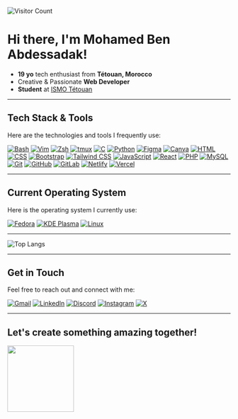 ![Visitor Count](https://komarev.com/ghpvc/?username=med6ba&color=blue)
<h1>Hi there, I'm Mohamed Ben Abdessadak!</h1>

- **19 yo** tech enthusiast from **Tétouan, Morocco**
- Creative & Passionate **Web Developer**
- **Student** at <a href="https://www.ismo.ma">ISMO Tétouan</a>

---

## Tech Stack & Tools
Here are the technologies and tools I frequently use:

<p>

[![Bash](https://img.shields.io/badge/Bash-4EAA25?logo=gnubash&logoColor=fff)](#)
[![Vim](https://img.shields.io/badge/Vim-%2311AB00.svg?logo=vim&logoColor=white)](#)
[![Zsh](https://img.shields.io/badge/Zsh-F15A24?logo=zsh&logoColor=fff)](#)
[![tmux](https://img.shields.io/badge/tmux-1BB91F?logo=tmux&logoColor=fff)](#)
[![C](https://img.shields.io/badge/C-00599C?logo=c&logoColor=white)](#)
[![Python](https://img.shields.io/badge/Python-3776AB?logo=python&logoColor=fff)](#)
[![Figma](https://img.shields.io/badge/Figma-F24E1E?logo=figma&logoColor=white)](#)
[![Canva](https://img.shields.io/badge/Canva-%2300C4CC.svg?&logo=Canva&logoColor=white)](#)
[![HTML](https://img.shields.io/badge/HTML-%23E34F26.svg?logo=html5&logoColor=white)](#)
[![CSS](https://img.shields.io/badge/CSS-639?logo=css&logoColor=fff)](#)
[![Bootstrap](https://img.shields.io/badge/Bootstrap-7952B3?logo=bootstrap&logoColor=fff)](#)
[![Tailwind CSS](https://img.shields.io/badge/Tailwind%20CSS-%2338B2AC.svg?logo=tailwind-css&logoColor=white)](#)
[![JavaScript](https://img.shields.io/badge/JavaScript-F7DF1E?logo=javascript&logoColor=000)](#)
[![React](https://img.shields.io/badge/React-%2320232a.svg?logo=react&logoColor=%2361DAFB)](#)
[![PHP](https://img.shields.io/badge/php-%23777BB4.svg?&logo=php&logoColor=white)](#)
[![MySQL](https://img.shields.io/badge/MySQL-4479A1?logo=mysql&logoColor=fff)](#)
[![Git](https://img.shields.io/badge/Git-F05032?logo=git&logoColor=fff)](#)
[![GitHub](https://img.shields.io/badge/GitHub-%23121011.svg?logo=github&logoColor=white)](#)
[![GitLab](https://img.shields.io/badge/GitLab-FC6D26?logo=gitlab&logoColor=fff)](#)
[![Netlify](https://img.shields.io/badge/Netlify-%23000000.svg?logo=netlify&logoColor=#00C7B7)](#)
[![Vercel](https://img.shields.io/badge/Vercel-%23000000.svg?logo=vercel&logoColor=white)](#)

</p>

---

## Current Operating System

Here is the operating system I currently use:

<p>

[![Fedora](https://img.shields.io/badge/Fedora-51A2DA?logo=fedora&logoColor=fff)](#)
[![KDE Plasma](https://img.shields.io/badge/KDE%20Plasma-1D99F3?logo=kdeplasma&logoColor=fff)](#)
[![Linux](https://img.shields.io/badge/Linux-FCC624?logo=linux&logoColor=black)](#)

</p>

---

![Top Langs](https://github-readme-stats.vercel.app/api/top-langs/?username=med6ba&hide_progress=true&theme=dark)

---

## Get in Touch
Feel free to reach out and connect with me:

<p>

  [![Gmail](https://img.shields.io/badge/Gmail-D14836?logo=gmail&logoColor=white)](mailto:medba.dev@gmail.com)
  [![LinkedIn](https://custom-icon-badges.demolab.com/badge/LinkedIn-0A66C2?logo=linkedin-white&logoColor=fff)](https://linkedin.com/in/mohamedbenabdessadak)
  [![Discord](https://img.shields.io/badge/Discord-%235865F2.svg?&logo=discord&logoColor=white)](https://discord.gg/jtzbBmJDPA)
  [![Instagram](https://img.shields.io/badge/Instagram-%23E4405F.svg?logo=Instagram&logoColor=white)](https://instagram.com/medba.dev)
  [![X](https://img.shields.io/badge/X-%23000000.svg?logo=X&logoColor=white)](https://x.com/med6ba)
  
</p>

---

<h2>Let's create something amazing together!</h2>
<img src="https://media4.giphy.com/media/v1.Y2lkPTc5MGI3NjExazhkOXR0bDJlMWljODdxbmI5azUwN3prbHRvNjhjNmRwemM2MnQ0NiZlcD12MV9pbnRlcm5hbF9naWZfYnlfaWQmY3Q9Zw/CjmvTCZf2U3p09Cn0h/giphy.gif" width="150"/>
